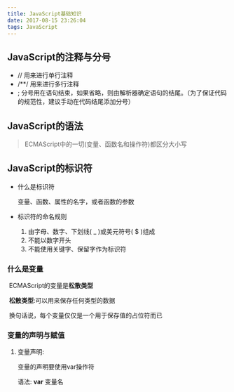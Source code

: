 ```yaml
---
title: JavaScript基础知识
date: 2017-08-15 23:26:04
tags: JavaScript
---
```


## JavaScript的注释与分号

* //        用来进行单行注释
* /**/    用来进行多行注释
* ;          分号用在语句结束，如果省略，则由解析器确定语句的结尾。（为了保证代码的规范性，建议手动在代码结尾添加分号）



## JavaScript的语法

> ECMAScript中的一切(变量、函数名和操作符)都区分大小写



## JavaScript的标识符

* 什么是标识符

  变量、函数、属性的名字，或者函数的参数

* 标识符的命名规则

  1. 由字母、数字、下划线( _ )或美元符号( $ )组成
  2. 不能以数字开头
  3. 不能使用关键字、保留字作为标识符



### 什么是变量

​	ECMAScript的变量是**松散类型**

​	**松散类型**:可以用来保存任何类型的数据

​	换句话说，每个变量仅仅是一个用于保存值的占位符而已

### 变量的声明与赋值

1. 变量声明:

   变量的声明要使用var操作符

   语法: **var** 变量名

